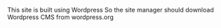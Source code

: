 This site is built using Wordpress
So the site manager should download Wordpress CMS from wordpress.org